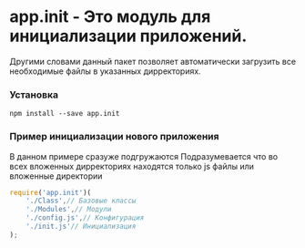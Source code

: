 # app.init - Это модуль для инициализации приложений.

Другими словами данный пакет позволяет автоматически загрузить все необходимые файлы в указанных дирректориях.


### Установка

```
npm install --save app.init
```


### Пример инициализации нового приложения

В данном примере сразуже подгружаются 
Подразумевается что во всех вложенных дирректориях находятся только js файлы или вложенные директории

```js
require('app.init')(
    './Class',// Базовые классы
    './Modules',// Модули
    './config.js',// Конфигурация
    './init.js'// Инициализация
);
```